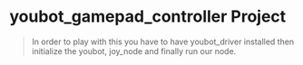 # youbot_gamepad_controller Project

> In order to play with this you have to have youbot_driver installed
> then initialize the youbot, joy_node and finally run our node.
